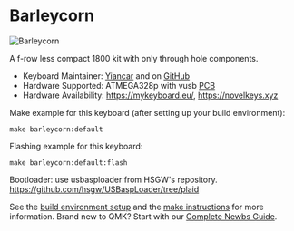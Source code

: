 # Barleycorn

![Barleycorn](https://i.imgur.com/vi3L1HY.png)

A f-row less compact 1800 kit with only through hole components.

* Keyboard Maintainer: [Yiancar](http://yiancar-designs.com/) and on [GitHub](https://github.com/yiancar)
* Hardware Supported: ATMEGA328p with vusb [PCB](https://github.com/yiancar/gingham_pcb)
* Hardware Availability: https://mykeyboard.eu/, https://novelkeys.xyz

Make example for this keyboard (after setting up your build environment):

    make barleycorn:default

Flashing example for this keyboard:

    make barleycorn:default:flash

Bootloader:
use usbasploader from HSGW's repository.
https://github.com/hsgw/USBaspLoader/tree/plaid

See the [build environment setup](https://docs.qmk.fm/#/getting_started_build_tools) and the [make instructions](https://docs.qmk.fm/#/getting_started_make_guide) for more information. Brand new to QMK? Start with our [Complete Newbs Guide](https://docs.qmk.fm/#/newbs).

